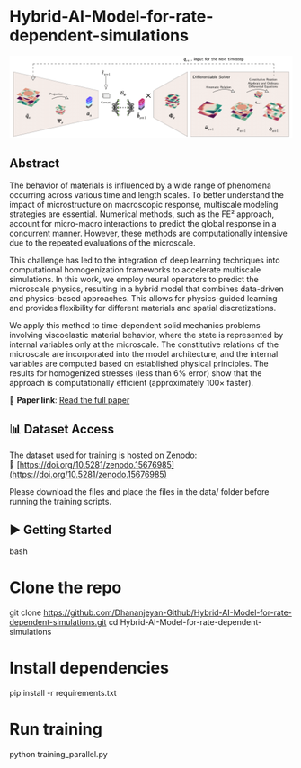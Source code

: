 # Hybrid-AI-Model-for-rate-dependent-simulations

![Graphical Abstract](./figures/algo-1.png)

## Abstract

The behavior of materials is influenced by a wide range of phenomena occurring across various time and length scales. To better understand the impact of microstructure on macroscopic response, multiscale modeling strategies are essential. Numerical methods, such as the FE² approach, account for micro-macro interactions to predict the global response in a concurrent manner. However, these methods are computationally intensive due to the repeated evaluations of the microscale.

This challenge has led to the integration of deep learning techniques into computational homogenization frameworks to accelerate multiscale simulations. In this work, we employ neural operators to predict the microscale physics, resulting in a hybrid model that combines data-driven and physics-based approaches. This allows for physics-guided learning and provides flexibility for different materials and spatial discretizations.

We apply this method to time-dependent solid mechanics problems involving viscoelastic material behavior, where the state is represented by internal variables only at the microscale. The constitutive relations of the microscale are incorporated into the model architecture, and the internal variables are computed based on established physical principles. The results for homogenized stresses (less than 6% error) show that the approach is computationally efficient (approximately 100× faster).

📎 **Paper link**: [Read the full paper](arxiv)


## 📊 Dataset Access

The dataset used for training is hosted on Zenodo:  
🔗 [https://doi.org/10.5281/zenodo.15676985](https://doi.org/10.5281/zenodo.15676985)

Please download the files and place the files in the data/ folder before running the training scripts.


## ▶️ Getting Started

bash
# Clone the repo
git clone https://github.com/Dhananjeyan-Github/Hybrid-AI-Model-for-rate-dependent-simulations.git
cd Hybrid-AI-Model-for-rate-dependent-simulations

# Install dependencies
pip install -r requirements.txt

# Run training
python training_parallel.py